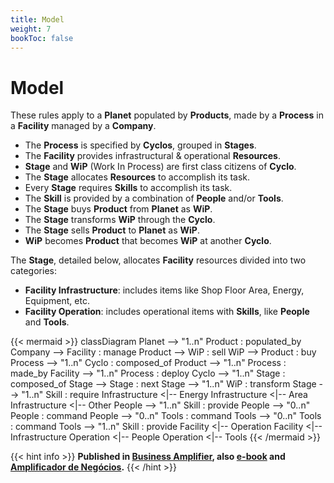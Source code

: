 ```yaml
---
title: Model
weight: 7
bookToc: false
---
```

# Model

These rules apply to a **Planet** populated by **Products**, made by a **Process** in a **Facility** managed by a **Company**.

- The **Process** is specified by **Cyclos**, grouped in **Stages**.
- The **Facility** provides infrastructural & operational **Resources**. 
- **Stage** and **WiP** (Work In Process) are first class citizens of **Cyclo**.
- The **Stage** allocates **Resources** to accomplish its task.
- Every **Stage** requires **Skills** to accomplish its task.
- The **Skill** is provided by a combination of **People** and/or **Tools**.
- The **Stage** buys **Product** from **Planet** as **WiP**.
- The **Stage** transforms **WiP** through the **Cyclo**.
- The **Stage** sells **Product** to **Planet** as **WiP**.
- **WiP** becomes **Product** that becomes **WiP** at another **Cyclo**.

The **Stage**, detailed below, allocates **Facility** resources divided into two categories:

- **Facility Infrastructure**: includes items like Shop Floor Area, Energy, Equipment, etc.
- **Facility Operation**: includes operational items with **Skills**, like **People** and **Tools**.

{{< mermaid >}}
classDiagram
    Planet --> "1..n" Product : populated_by
    Company --> Facility : manage
    Product --> WiP : sell
    WiP --> Product : buy
    Process --> "1..n" Cyclo : composed_of
    Product --> "1..n" Process : made_by
    Facility --> "1..n" Process : deploy
    Cyclo --> "1..n" Stage : composed_of
    Stage --> Stage : next
    Stage --> "1..n" WiP : transform
    Stage --> "1..n" Skill : require
    Infrastructure <|-- Energy
    Infrastructure <|-- Area
    Infrastructure <|-- Other
    People --> "1..n" Skill : provide
    People --> "0..n" People : command
    People --> "0..n" Tools : command
    Tools --> "0..n" Tools : command
    Tools --> "1..n" Skill : provide
    Facility <|-- Operation
    Facility <|-- Infrastructure
    Operation <|-- People
    Operation <|-- Tools
{{< /mermaid >}}


{{< hint info >}}
**Published in [Business Amplifier](https://www.amazon.com/Business-Amplifier-M-Sc-Motta-Lopes/dp/B083XGK14Q), also [e-book](https://www.amazon.com/Business-Amplifier-Jose-Motta-Lopes-ebook-dp-B086L6V6QY/dp/B086L6V6QY/) and [Amplificador de Negócios](https://www.amazon.com/M-Sc-Jose-Motta-Lopes/dp/8592301009).**
{{< /hint >}}
